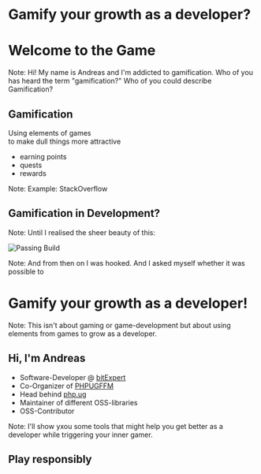 # Gamify your growth as a developer?



# Welcome to the Game

Note: Hi! My name is Andreas and I'm addicted to gamification. Who of
you has heard the term "gamification?" Who of you could describe
Gamification?




## Gamification

Using elements of games<br>
to make dull things more attractive


* <!-- .element: class="fragment" -->earning points
* <!-- .element: class="fragment" -->quests
* <!-- .element: class="fragment" -->rewards


Note: Example: StackOverflow




## Gamification in Development?

Note: Until I realised the sheer beauty of this:




![Passing Build](resources/img/passing.svg)

Note: And from then on I was hooked. And I asked myself whether it
was possible to




# Gamify your growth as a developer!

Note: This isn't about gaming or game-development but about using
elements from games to grow as a developer.



## Hi, I'm Andreas

* Software-Developer @ [bitExpert](https://bitexpert.de)
* Co-Organizer of [PHPUGFFM](http://phpugffm.de)
* Head behind [php.ug](https://php.ug)
* Maintainer of different OSS-libraries
* OSS-Contributor

Note: I'll show yxou some tools that might help you get better as a developer
while triggering your inner gamer.



## Play responsibly

